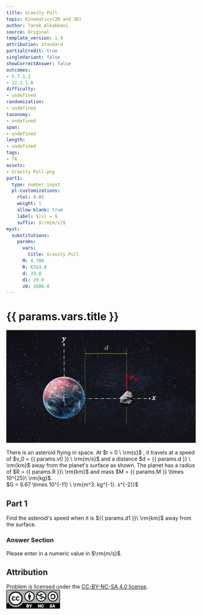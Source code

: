 ```yaml
---
title: Gravity Pull
topic: Kinematics(2D and 3D)
author: Tarek Alkabbani
source: Original
template_version: 1.4
attribution: standard
partialCredit: true
singleVariant: false
showCorrectAnswer: false
outcomes:
- 5.7.1.2
- 12.2.1.0
difficulty:
- undefined
randomization:
- undefined
taxonomy:
- undefined
span:
- undefined
length:
- undefined
tags:
- TA
assets:
- Gravity Pull.png
part1:
  type: number-input
  pl-customizations:
    rtol: 0.05
    weight: 1
    allow-blank: true
    label: $|v| = $
    suffix: $\rm{m/s}$
myst:
  substitutions:
    params:
      vars:
        title: Gravity Pull
      M: 8.708
      R: 6314.0
      d: 33.0
      d1: 29.0
      v0: 1600.0
---
```

# {{ params.vars.title }}
<img src="Gravity Pull.png" width = 800> 

There is an asteroid flying in space. At $t = 0 \ \rm{s}$ , it travels at a speed of $v_0 = {{ params.v0 }} \ \rm{m/s}$ and a distance $d = {{ params.d }} \ \rm{km}$ away from the planet's surface as shown. The planet has a radius of $R = {{ params.R }}\ \rm{km}$ and mass $M = {{ params.M }} \times 10^{25}\ \rm{kg}$. <br>
$G = 6.67 \times 10^{-11} \ \rm{m^3. kg^{-1}. s^{-2}}$

## Part 1

Find the asteroid's speed when it is ${{ params.d1 }}\ \rm{km}$  away from the surface.

### Answer Section

Please enter in a numeric value in $\rm{m/s}$.

## Attribution

Problem is licensed under the [CC-BY-NC-SA 4.0 license](https://creativecommons.org/licenses/by-nc-sa/4.0/).<br> ![The Creative Commons 4.0 license requiring attribution-BY, non-commercial-NC, and share-alike-SA license.](https://raw.githubusercontent.com/firasm/bits/master/by-nc-sa.png)